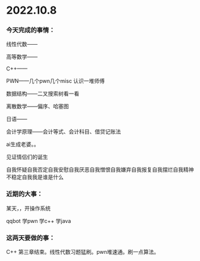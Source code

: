# 2022.10.8

### 今天完成的事情：

线性代数——

高等数学——

C++——

PWN——几个pwn几个misc 认识一堆师傅

数据结构——二叉搜索树看一看

离散数学——偏序、哈塞图

日语——

会计学原理——会计等式、会计科目、借贷记账法

ai生成老婆。。

见证情侣们的诞生

自我怀疑自我否定自我安慰自我厌恶自我憎恨自我嫌弃自我报复自我摆烂自我精神不稳定自我我是谁是什么

### 近期的大事：

某天，，开操作系统

qqbot 学pwn 学c++ 学java

### 这两天要做的事：

C++ 第三章结束。线性代数习题猛刷。pwn堆速通。刷一点算法。

